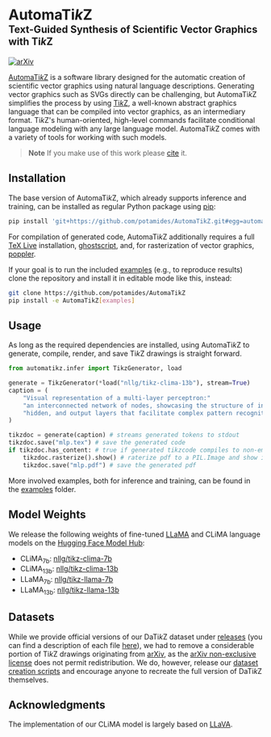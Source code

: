 # AutomaTi*k*Z<br><sub><sup>Text-Guided Synthesis of Scientific Vector Graphics with Ti*k*Z</sup></sub>
[![arXiv]( https://img.shields.io/badge/View%20on%20arXiv-B31B1B?logo=arxiv&labelColor=gray)](https://arxiv.org/abs/2310.00367)

[AutomaTi*k*Z](https://github.com/potamides/AutomaTikZ) is a software library
designed for the automatic creation of scientific vector graphics using natural
language descriptions. Generating vector graphics such as SVGs directly can be
challenging, but AutomaTi*k*Z simplifies the process by using
[Ti*k*Z](https://github.com/pgf-tikz/pgf), a well-known abstract graphics
language that can be compiled into vector graphics, as an intermediary format.
Ti*k*Z's human-oriented, high-level commands facilitate conditional language
modeling with any large language model. AutomaTi*k*Z comes with a variety of
tools for working with such models.

> **Note**
> If you make use of this work please [cite](https://arxiv.org/bibtex/2310.00367) it.

## Installation
The base version of AutomaTi*k*Z, which already supports inference and
training, can be installed as regular Python package using
[pip](https://pip.pypa.io/en/stable):
```sh
pip install 'git+https://github.com/potamides/AutomaTikZ.git#egg=automatikz[pdf]'
```
For compilation of generated code, AutomaTi*k*Z additionally requires a full
[TeX Live](https://www.tug.org/texlive) installation,
[ghostscript](https://www.ghostscript.com), and, for rasterization of vector
graphics, [poppler](https://poppler.freedesktop.org).

If your goal is to run the included [examples](examples) (e.g., to reproduce
results) clone the repository and install it in editable mode like this,
instead:
 ```sh
git clone https://github.com/potamides/AutomaTikZ
pip install -e AutomaTikZ[examples]
 ```

## Usage
As long as the required dependencies are installed, using AutomaTi*k*Z to
generate, compile, render, and save Ti*k*Z drawings is straight forward.
```python
from automatikz.infer import TikzGenerator, load

generate = TikzGenerator(*load("nllg/tikz-clima-13b"), stream=True)
caption = (
    "Visual representation of a multi-layer perceptron:"
    "an interconnected network of nodes, showcasing the structure of input,"
    "hidden, and output layers that facilitate complex pattern recognition."
)

tikzdoc = generate(caption) # streams generated tokens to stdout
tikzdoc.save("mlp.tex") # save the generated code
if tikzdoc.has_content: # true if generated tikzcode compiles to non-empty pdf
    tikzdoc.rasterize().show() # raterize pdf to a PIL.Image and show it
    tikzdoc.save("mlp.pdf") # save the generated pdf
```
More involved examples, both for inference and training, can be found in the
[examples](examples) folder.

## Model Weights
We release the following weights of fine-tuned
[LLaMA](https://research.facebook.com/publications/llama-open-and-efficient-foundation-language-models/)
and CLiMA language models on the [Hugging Face Model
Hub](https://huggingface.co/nllg):
* CLiMA<sub>7b</sub>: [nllg/tikz-clima-7b](https://huggingface.co/nllg/tikz-clima-7b)
* CLiMA<sub>13b</sub>: [nllg/tikz-clima-13b](https://huggingface.co/nllg/tikz-clima-13b)
* LLaMA<sub>7b</sub>: [nllg/tikz-llama-7b](https://huggingface.co/nllg/tikz-llama-7b)
* LLaMA<sub>13b</sub>: [nllg/tikz-llama-13b](https://huggingface.co/nllg/tikz-llama-13b)

## Datasets
While we provide official versions of our DaTi*k*Z dataset under
[releases](https://github.com/potamides/AutomaTikZ/releases/latest) (you can
find a description of each file [here](dataset#usage)), we had to remove a
considerable portion of Ti*k*Z drawings originating from
[arXiv](https://arxiv.org), as the [arXiv non-exclusive
license](https://arxiv.org/licenses/nonexclusive-distrib/1.0/license.html) does
not permit redistribution. We do, however, release our [dataset creation
scripts](dataset) and encourage anyone to recreate the full version of DaTi*k*Z
themselves.

## Acknowledgments
The implementation of our CLiMA model is largely based on
[LLaVA](https://github.com/haotian-liu/LLaVA).
